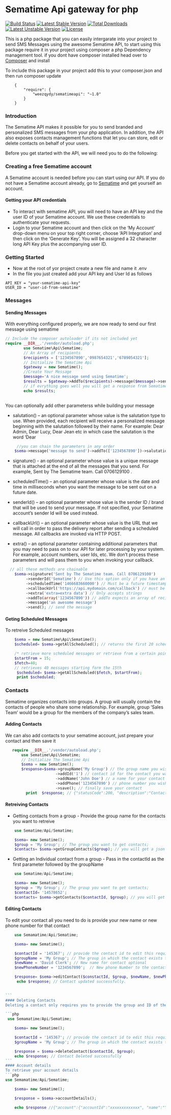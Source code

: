 
# Sematime Api gateway for php 

[![Build Status](https://travis-ci.org/weezqyd/sematime-api.svg?branch=master)](http://travis-ci.org/weezqydy/sematimeapi) 
[![Latest Stable Version](https://poser.pugx.org/weezqydy/sematimeapi/v/stable)](https://packagist.org/packages/weezqydy/sematimeapi) [![Total Downloads](https://poser.pugx.org/weezqydy/sematimeapi/downloads)](https://packagist.org/packages/weezqydy/sematimeapi) [![Latest Unstable Version](https://poser.pugx.org/weezqydy/sematimeapi/v/unstable)](https://packagist.org/packages/weezqydy/sematimeapi) [![License](https://poser.pugx.org/weezqydy/sematimeapi/license)](https://packagist.org/packages/weezqydy/sematimeapi)

This is a php package that you can easily intergarate into your project to send SMS Messages using the awesome Sematime API, to start using this package require it in your project using composer a php Dependency management tool.
if you dont have composer installed head over to [Composer](http://getcomposer.org/download) and install

To include this package in your project add this to your composer.json and then run composer update
```
    {
        "require": {
            "weezqydy/sematimeapi": "~1.0"
        }
    }
```
### Introduction
The Sematime API makes it possible for you to send branded and personalized SMS messages
from your php application. In addition, the API also exposes contacts management functions that let
you can store, edit or delete contacts on behalf of your users.

Before you get started with the API, we will need you to do the following:
### Creating a free Sematime account
A Sematime account is needed before you can start using our API. If you do not have a
Sematime account already, go to [Sematime](http://sematime.elasticbeanstalk.com/register) and get
yourself an account.

#### Getting your API credentials

- To interact with sematime API, you will need to have an API key and the user ID of your Sematime account. We use these credentials to authenticate your requests.
- Login to your Sematime account and then click on the ‘My Account’ drop-down menu on your top right corner, choose ‘API Integration’ and then click on the ‘Generate Key’. You will be assigned a 32 character long API Key plus the accompanying user ID.

### Getting Started
- Now at the root of yor project create a new file and name it .env 
- In the file you just created add your API key and User Id as follows
```
API_KEY = "your-sematime-api-key"
USER_ID = "user-id-from-sematime"
```

### Messages
#### Sending Messages

With everything configured properly, we are now ready to send our first message using sematime
```php
// Include the composer autoloader if its not included yet
require __DIR__.'/vendor/autoload.php';
        use Sematime\Api\Sematime;
        // An Array of recipients
        $recipients = ['1234567890','0987654321','6789054321'];
        // Initialize The Sematime Api
        $gateway = new Sematime();
        //Create Your Message
        $message='A nice message send using Sematime';      
        $results = $gateway->AddTo($recipients)->message($message)->send();
        // if evrything goes well you will get a response from Sematime
        echo $results;
        
 ```
 You can optionally add other parameterss while building your message

 - salutation() – an optional parameter whose value is the salutation type to use.
When provided, each recipient will receive a personalized message beginning
with the salutation followed by their name. For example: Dear Admin, Dear
Lucy, Dear Jean etc in which case the salutation is the word ‘Dear
```php
     //you can chain the parameters in any order
    $sema->message('message to send')->addTo(['1234567890'])->salutation('Dear')->send();
```
- signature() - an optional parameter whose value is a unique message that is
attached at the end of all the messages that you send. For example, Sent by The
Sematime team. Call 0706129100 .

- scheduledTime() – an optional parameter whose value is the date and time in
milliseconds when you want the message to be sent out on a future date.

- senderId() – an optional parameter whose value is the sender ID / brand that
will be used to send your message. If not specified, your Sematime
account’s sender Id will be used instead.

- callbackUrl() – an optional parameter whose value is the URL that we will call in
order to pass the delivery report after sending a scheduled message. All callbacks
are invoked via HTTP POST.

- extra() – an optional parameter containing additional parameters that
you may need to pass on to our API for later processing by your system. For
example, account numbers, user Ids, etc. We don’t process these parameters and
will pass them to you when invoking your callback.

```php
  // all these methods are chainable
    $sema->signature('Sent by The Sematime team. Call 0706129100')
         ->senderId('Sematime') // Use this option only if you have an existing  ID
         ->scheduledTime('1466683660000') // Must be a future timestamp
         ->callbackUrl('https://api.mydomain.com/callback') // must be an existing and Valid URL
         ->extra('extra=extra data') // Only accepts strings 
         ->addTo(array('1234567890')) // addTo expects an array of recipients
         ->message('an awesome message')
         ->send(); // send the message
```
#### Geting Scheduled Messages
To retreive Scheduled messages  
```php
    $sema = new Sematime\Api\Sematime();
    $scheduled= $sema->getAllScheduled(); // returns the first 20 scheduled messages

    /* retrieve more scheduled messages or retrieve from a certain point.*/
    $startFrom = 15;
    $fetch=40;
    // retrieves 40 messages starting form the 15th
     $scheduled= $sema->getAllScheduled($fetch, $startFrom);
     print $scheduled;

```
### Contacts
Sematime organizes contacts into groups. A group will usually contain the contacts of people
who share some relationship. For example, group ‘Sales Team’ would be a group for the
members of the company’s sales team.
#### Adding Contacts
 We can also add contacts to your sematime account, just prepare your contact and then save it
 ```php
    require __DIR__.'/vendor/autoload.php';
        use Sematime\Api\Sematime;      
        // Initialize The Sematime Api
        $sema = new Sematime();
        $response=$sema->groupName('My Group') // the group name you wish to add contacts
                       ->addId('1') // contact id for the contact you want to add
                       ->addName('John Doe') // a name for your contact 
                       ->addPhone('1234567890') // phone number you wish to add
                       ->save(); // finally save your contact
          print  $response; // {"statusCode":200, "description":"Contacts added successfully.","totalContacts":1, "contactsAdded":1}
 ```


#### Retreiving Contacts

- Getting contacts from a group - Provide the group name for the contacts you want to retreive


```php
    use Sematime/Api/Sematime;

    $sema= new Sematime();
    $group = 'My Group'; // The group you want to get contacts;
    $contacts= $sema->getGroupContacts($group); // you will get a json formated string of your contacts

```
- Getting an Individual contact from a group - Pass in the contactId as the first parameter followed by the groupName

```php
    use Sematime/Api/Sematime;

    $sema= new Sematime();
    $group = 'My Group'; // The group you want to get contacts;
    $contactId= '14578652';
    $contacts= $sema->getContacts($contactId, $group); // you will get a json formated string of the contact

```
#### Editing Contacts
To edit your contact all you need to do is provide your new name or new phone number for that contact

````php
    use Semamatime/Api/Sematime;

    $sema= new Sematime();

    $contactId = '145367'; // provide the contact id to edit this required
    $groupName = 'My Group'; // The group in which the contact exists this is required
    $newName = 'David Clerk'; // New name for contact optional
    $newPhoneNumber = '1234567890';  // New phone Number to the contact, optional

    $response= $sema->editContact($constactId, $group, $newName, $newPhoneNumber);
     echo $response; // Contact updated successfully.
            

```
#### Deleting Contacts
Deleting a contact only requires you to provide the group and ID of the contact you wish to delete

```php
 use Semamatime/Api/Sematime;

    $sema= new Sematime();

    $contactId = '145367'; // provide the contact id to edit this required
    $groupName = 'My Group'; // The group in which the contact exists this is required

    $response = $sema->deleteContact($contactId, $group);
    echo $response; // Contact Deleted successfully
```
#### Account details
To retrieve your account details 
```php 
use Semamatime/Api/Sematime;

    $sema= new Sematime();

    $response = $sema->accountDetails();

    echo $response //{"account":{"accountId":"xxxxxxxxxxxxx", "name":"Your Name", "phoneNumber":"123456789", "smsBalance":0, "accountType":"school", "senderId":"Sematime", "paymentPlan":"prepaid", "createdOn":"Wed, 09\/09\/2015 04:59 PM"}, "statusCode":200, "description":"Account profile retrieved successfully."}